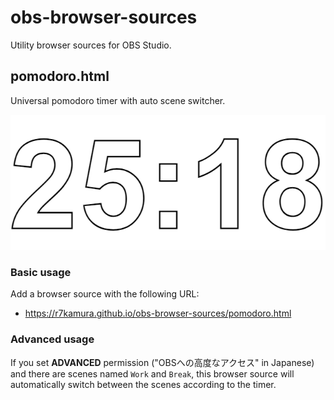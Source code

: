 # obs-browser-sources

Utility browser sources for OBS Studio.

## pomodoro.html

Universal pomodoro timer with auto scene switcher.

![](images/pomodoro.png)

### Basic usage

Add a browser source with the following URL:

- https://r7kamura.github.io/obs-browser-sources/pomodoro.html

### Advanced usage

If you set **ADVANCED** permission ("OBSへの高度なアクセス" in Japanese) and there are scenes named `Work` and `Break`,
this browser source will automatically switch between the scenes according to the timer.

